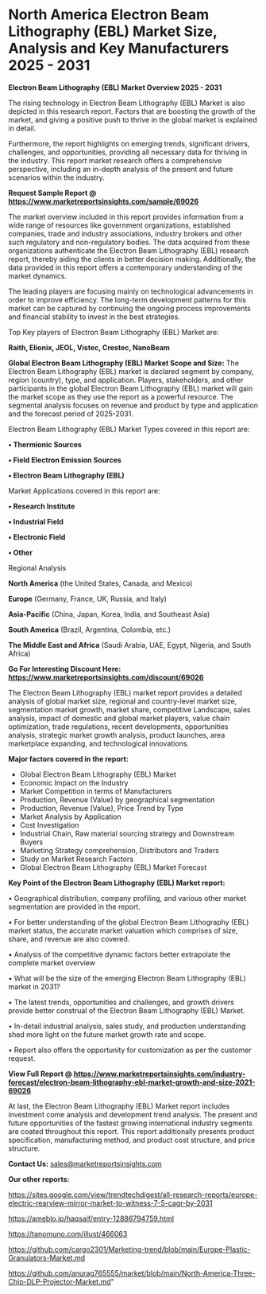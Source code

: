  # North America Electron Beam Lithography (EBL) Market Size, Analysis and Key Manufacturers 2025 - 2031

<Strong> Electron Beam Lithography (EBL) Market Overview 2025 - 2031</strong>

The rising technology in Electron Beam Lithography (EBL) Market is also depicted in this research report. Factors that are boosting the growth of the market, and giving a positive push to thrive in the global market is explained in detail.

Furthermore, the report highlights on emerging trends, significant drivers, challenges, and opportunities, providing all necessary data for thriving in the industry. This report market research offers a comprehensive perspective, including an in-depth analysis of the present and future scenarios within the industry.

<strong>Request Sample Report @ <a href=https://www.marketreportsinsights.com/sample/69026>https://www.marketreportsinsights.com/sample/69026</a></strong>

The market overview included in this report provides information from a wide range of resources like government organizations, established companies, trade and industry associations, industry brokers and other such regulatory and non-regulatory bodies. The data acquired from these organizations authenticate the Electron Beam Lithography (EBL) research report, thereby aiding the clients in better decision making. Additionally, the data provided in this report offers a contemporary understanding of the market dynamics.

The leading players are focusing mainly on technological advancements in order to improve efficiency. The long-term development patterns for this market can be captured by continuing the ongoing process improvements and financial stability to invest in the best strategies.

Top Key players of Electron Beam Lithography (EBL) Market are:

<strong>Raith, Elionix, JEOL, Vistec, Crestec, NanoBeam</strong>

<strong><b>Global Electron Beam Lithography (EBL) Market Scope and Size:</b></strong>
The Electron Beam Lithography (EBL) market is declared segment by company, region (country), type, and application. Players, stakeholders, and other participants in the global Electron Beam Lithography (EBL) market will gain the market scope as they use the report as a powerful resource. The segmental analysis focuses on revenue and product by type and application and the forecast period of 2025-2031.

Electron Beam Lithography (EBL) Market Types covered in this report are:

<strong>• Thermionic Sources

• Field Electron Emission Sources

• Electron Beam Lithography (EBL)</strong>

Market Applications covered in this report are:

<strong>• Research Institute

• Industrial Field

• Electronic Field

• Other</strong> 

Regional Analysis

<strong>North America</strong> (the United States, Canada, and Mexico)

<strong>Europe</strong> (Germany, France, UK, Russia, and Italy)

<strong>Asia-Pacific</strong> (China, Japan, Korea, India, and Southeast Asia)

<strong>South America</strong> (Brazil, Argentina, Colombia, etc.)

<strong>The Middle East and Africa</strong> (Saudi Arabia, UAE, Egypt, Nigeria, and South Africa)

<strong>Go For Interesting Discount Here: <a href=https://www.marketreportsinsights.com/discount/69026>https://www.marketreportsinsights.com/discount/69026</a></strong>

The Electron Beam Lithography (EBL) market report provides a detailed analysis of global market size, regional and country-level market size, segmentation market growth, market share, competitive Landscape, sales analysis, impact of domestic and global market players, value chain optimization, trade regulations, recent developments, opportunities analysis, strategic market growth analysis, product launches, area marketplace expanding, and technological innovations.

<strong><b>Major factors covered in the report:</b></strong>
<ul>
  <li>Global Electron Beam Lithography (EBL) Market </li>
  <li>Economic Impact on the Industry</li>
  <li>Market Competition in terms of Manufacturers</li>
  <li>Production, Revenue (Value) by geographical segmentation</li>
  <li>Production, Revenue (Value), Price Trend by Type</li>
  <li>Market Analysis by Application</li>
  <li>Cost Investigation</li>
  <li>Industrial Chain, Raw material sourcing strategy and Downstream Buyers</li>
  <li>Marketing Strategy comprehension, Distributors and Traders</li>
  <li>Study on Market Research Factors</li>
  <li>Global Electron Beam Lithography (EBL) Market Forecast</li>
</ul>

<strong><b>Key Point of the Electron Beam Lithography (EBL) Market report:</b></strong>

• Geographical distribution, company profiling, and various other market segmentation are provided in the report.

• For better understanding of the global Electron Beam Lithography (EBL) market status, the accurate market valuation which comprises of size, share, and revenue are also covered.

• Analysis of the competitive dynamic factors better extrapolate the complete market overview

• What will be the size of the emerging Electron Beam Lithography (EBL) market in 2031?

• The latest trends, opportunities and challenges, and growth drivers provide better construal of the Electron Beam Lithography (EBL) Market.

• In-detail industrial analysis, sales study, and production understanding shed more light on the future market growth rate and scope.

• Report also offers the opportunity for customization as per the customer request.

<strong><b>View Full Report @ <a href=https://www.marketreportsinsights.com/industry-forecast/electron-beam-lithography-ebl-market-growth-and-size-2021-69026>https://www.marketreportsinsights.com/industry-forecast/electron-beam-lithography-ebl-market-growth-and-size-2021-69026</a></b></strong>


At last, the Electron Beam Lithography (EBL) Market report includes investment come analysis and development trend analysis. The present and future opportunities of the fastest growing international industry segments are coated throughout this report. This report additionally presents product specification, manufacturing method, and product cost structure, and price structure.

<strong>Contact Us:</strong>
sales@marketreportsinsights.com

<strong>Our other reports:</strong>

<a href=https://sites.google.com/view/trendtechdigest/all-research-reports/europe-electric-rearview-mirror-market-to-witness-7-5-cagr-by-2031>https://sites.google.com/view/trendtechdigest/all-research-reports/europe-electric-rearview-mirror-market-to-witness-7-5-cagr-by-2031</a>

<a href=https://ameblo.jp/haqsaif/entry-12886794759.html>https://ameblo.jp/haqsaif/entry-12886794759.html</a>

<a href=https://tanomuno.com/illust/466063>https://tanomuno.com/illust/466063</a>

<a href=https://github.com/cargo2301/Marketing-trend/blob/main/Europe-Plastic-Granulators-Market.md>https://github.com/cargo2301/Marketing-trend/blob/main/Europe-Plastic-Granulators-Market.md</a>

<a href=https://github.com/anurag765555/market/blob/main/North-America-Three-Chip-DLP-Projector-Market.md>https://github.com/anurag765555/market/blob/main/North-America-Three-Chip-DLP-Projector-Market.md</a>"
